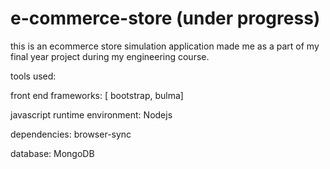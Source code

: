 # e-commerce-store (under progress)
this is an ecommerce store simulation application made me as a part of my final year project during my engineering course.

tools used:

front end frameworks: [ bootstrap, bulma]

javascript runtime environment: Nodejs

   dependencies: browser-sync
    
database: MongoDB



